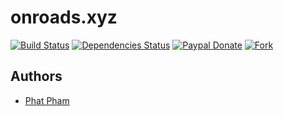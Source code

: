 # onroads.xyz

[![Build Status](https://travis-ci.org/phatpham9/phatpham9.github.io.svg?branch=master)](https://travis-ci.org/phatpham9/phatpham9.github.io)
[![Dependencies Status](https://david-dm.org/phatpham9/phatpham9.github.io.svg)](https://github.com/phatpham9/phatpham9.github.io)
[![Paypal Donate](https://img.shields.io/badge/paypal-donate-yellow.svg)](https://www.paypal.me/phatpham9)
[![Fork](https://img.shields.io/github/forks/phatpham9/phatpham9.github.io.svg?style=social&label=Fork&maxAge=2592000)](https://github.com/phatpham9/phatpham9.github.io#fork-destination-box)

## Authors
* [Phat Pham](http://onroads.xyz)